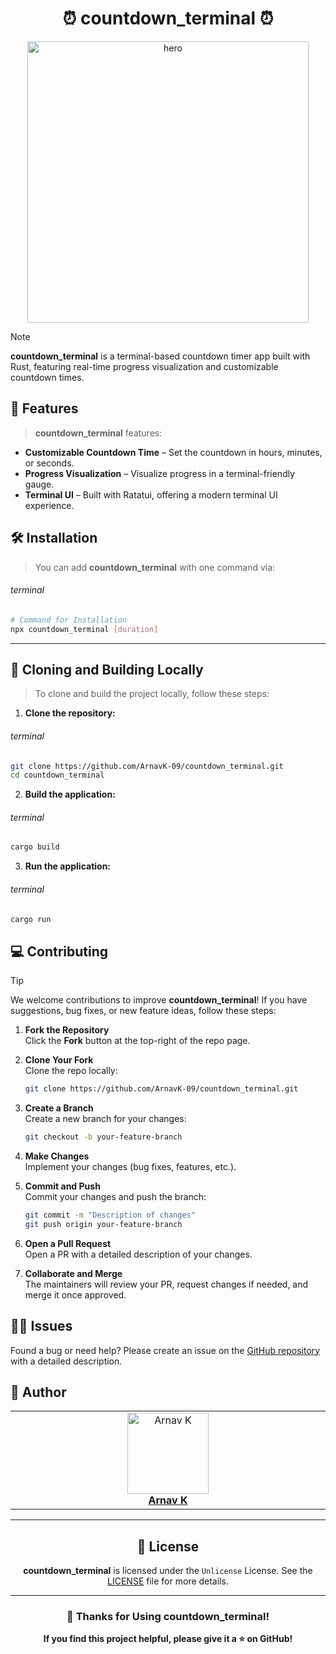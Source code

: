<h1 align="center">⏰ countdown_terminal ⏰</h1>

<p align="center">
    <img alt="hero" width="450" src="https://emoji-route.deno.dev/gif/⏰" />
</p>

> [!NOTE] 
>
> **countdown_terminal** is a terminal-based countdown timer app built with Rust, featuring real-time progress visualization and customizable countdown times.

## 🌟 Features

> **countdown_terminal** features:

- **Customizable Countdown Time** – Set the countdown in hours, minutes, or seconds.
- **Progress Visualization** – Visualize progress in a terminal-friendly gauge.
- **Terminal UI** – Built with Ratatui, offering a modern terminal UI experience.

## 🛠 Installation

> You can add **countdown_terminal** with one command via:

###### terminal

```bash
# Command for Installation
npx countdown_terminal [duration]
```

---

## 🐍 Cloning and Building Locally

> To clone and build the project locally, follow these steps:

1. **Clone the repository:**

###### terminal

```bash
git clone https://github.com/ArnavK-09/countdown_terminal.git
cd countdown_terminal
```

2. **Build the application:**

###### terminal

```bash
cargo build
```

3. **Run the application:**

###### terminal

```bash
cargo run
```

## 💻 Contributing

> [!TIP]  
> We welcome contributions to improve **countdown_terminal**! If you have suggestions, bug fixes, or new feature ideas, follow these steps:

1. **Fork the Repository**  
   Click the **Fork** button at the top-right of the repo page.

2. **Clone Your Fork**  
   Clone the repo locally:

   ```bash
   git clone https://github.com/ArnavK-09/countdown_terminal.git
   ```

3. **Create a Branch**  
   Create a new branch for your changes:

   ```bash
   git checkout -b your-feature-branch
   ```

4. **Make Changes**  
   Implement your changes (bug fixes, features, etc.).

5. **Commit and Push**  
   Commit your changes and push the branch:

   ```bash
   git commit -m "Description of changes"
   git push origin your-feature-branch
   ```

6. **Open a Pull Request**  
   Open a PR with a detailed description of your changes.

7. **Collaborate and Merge**  
   The maintainers will review your PR, request changes if needed, and merge it once approved.

## 🙋‍♂️ Issues

Found a bug or need help? Please create an issue on the [GitHub repository](https://github.com/ArnavK-09/countdown_terminal/issues) with a detailed description.

## 👤 Author

<table>
  <tbody>
    <tr>
        <td align="center" valign="top" width="14.28%"><a href="https://github.com/ArnavK-09"><img src="https://github.com/ArnavK-09.png?s=100" width="130px;" alt="Arnav K"/></a><br /><a href="https://github.com/ArnavK-09"<h4><b>Arnav K</b></h3></a></td>
    </tr>
  </tbody>
</table>

---

<h2 align="center">📄 License</h2>

<p align="center">
<strong>countdown_terminal</strong> is licensed under the <code>Unlicense</code> License. See the <a href="https://github.com/ArnavK-09/countdown_terminal/blob/main/LICENSE">LICENSE</a> file for more details.
</p>

---

<h3 align="center">💖 Thanks for Using countdown_terminal!</h3>

<p align="center">
    <strong>If you find this project helpful, please give it a ⭐ on GitHub!</strong>
</p>
